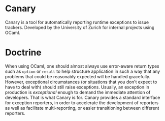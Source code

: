 # Canary

Canary is a tool for automatically reporting runtime exceptions to issue
trackers. Developed by the University of Zurich for internal projects using
OCaml.

# Doctrine

When using OCaml, one should almost always use error-aware return types such as
`option` or `result` to help structure application in such a way that any
problems that could be reasonably expected will be handled gracefully. However,
exceptional circumstances (or situations that you don't expect to have to deal
with) should still raise exceptions. Usually, an exception in production is
*exceptional* enough to demand the immediate attention of developers. That is
what Canary is for. Canary provides a standard interface for exception reporters,
in order to accelerate the development of reporters as well as facilitate
multi-reporting, or easier transitioning between different reporters.
